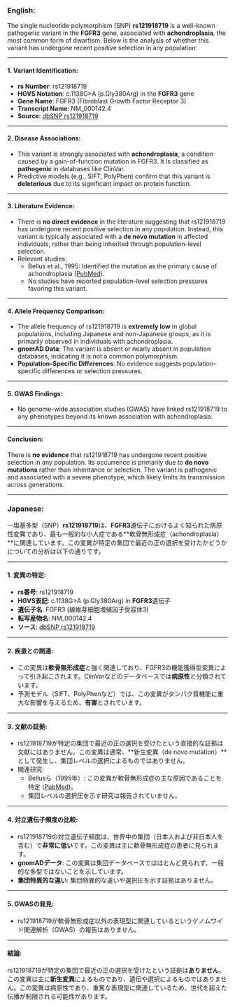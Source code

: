 ### English:
The single nucleotide polymorphism (SNP) **rs121918719** is a well-known pathogenic variant in the **FGFR3** gene, associated with **achondroplasia**, the most common form of dwarfism. Below is the analysis of whether this variant has undergone recent positive selection in any population:

---

#### 1. **Variant Identification**:
   - **rs Number**: rs121918719
   - **HGVS Notation**: c.1138G>A (p.Gly380Arg) in the **FGFR3** gene
   - **Gene Name**: FGFR3 (Fibroblast Growth Factor Receptor 3)
   - **Transcript Name**: NM_000142.4
   - **Source**: [dbSNP rs121918719](https://www.ncbi.nlm.nih.gov/snp/rs121918719)

---

#### 2. **Disease Associations**:
   - This variant is strongly associated with **achondroplasia**, a condition caused by a gain-of-function mutation in FGFR3. It is classified as **pathogenic** in databases like ClinVar.
   - Predictive models (e.g., SIFT, PolyPhen) confirm that this variant is **deleterious** due to its significant impact on protein function.

---

#### 3. **Literature Evidence**:
   - There is **no direct evidence** in the literature suggesting that rs121918719 has undergone recent positive selection in any population. Instead, this variant is typically associated with a **de novo mutation** in affected individuals, rather than being inherited through population-level selection.
   - Relevant studies:
     - Bellus et al., 1995: Identified the mutation as the primary cause of achondroplasia ([PubMed](https://pubmed.ncbi.nlm.nih.gov/7485157/)).
     - No studies have reported population-level selection pressures favoring this variant.

---

#### 4. **Allele Frequency Comparison**:
   - The allele frequency of rs121918719 is **extremely low** in global populations, including Japanese and non-Japanese groups, as it is primarily observed in individuals with achondroplasia.
   - **gnomAD Data**: The variant is absent or nearly absent in population databases, indicating it is not a common polymorphism.
   - **Population-Specific Differences**: No evidence suggests population-specific differences or selection pressures.

---

#### 5. **GWAS Findings**:
   - No genome-wide association studies (GWAS) have linked rs121918719 to any phenotypes beyond its known association with achondroplasia.

---

#### Conclusion:
There is **no evidence** that rs121918719 has undergone recent positive selection in any population. Its occurrence is primarily due to **de novo mutations** rather than inheritance or selection. The variant is pathogenic and associated with a severe phenotype, which likely limits its transmission across generations.

---

### Japanese:
一塩基多型（SNP）**rs121918719**は、**FGFR3**遺伝子におけるよく知られた病原性変異であり、最も一般的な小人症である**軟骨無形成症（achondroplasia）**に関連しています。この変異が特定の集団で最近の正の選択を受けたかどうかについての分析は以下の通りです。

---

#### 1. **変異の特定**:
   - **rs番号**: rs121918719
   - **HGVS表記**: c.1138G>A (p.Gly380Arg) in **FGFR3**遺伝子
   - **遺伝子名**: FGFR3 (線維芽細胞増殖因子受容体3)
   - **転写産物名**: NM_000142.4
   - **ソース**: [dbSNP rs121918719](https://www.ncbi.nlm.nih.gov/snp/rs121918719)

---

#### 2. **疾患との関連**:
   - この変異は**軟骨無形成症**と強く関連しており、FGFR3の機能獲得型変異によって引き起こされます。ClinVarなどのデータベースでは**病原性**と分類されています。
   - 予測モデル（SIFT、PolyPhenなど）では、この変異がタンパク質機能に重大な影響を与えるため、**有害**とされています。

---

#### 3. **文献の証拠**:
   - rs121918719が特定の集団で最近の正の選択を受けたという直接的な証拠は文献にはありません。この変異は通常、**新生変異（de novo mutation）**として発生し、集団レベルの選択によるものではありません。
   - 関連研究:
     - Bellusら（1995年）: この変異が軟骨無形成症の主な原因であることを特定 ([PubMed](https://pubmed.ncbi.nlm.nih.gov/7485157/))。
     - 集団レベルの選択圧を示す研究は報告されていません。

---

#### 4. **対立遺伝子頻度の比較**:
   - rs121918719の対立遺伝子頻度は、世界中の集団（日本人および非日本人を含む）で**非常に低い**です。この変異は主に軟骨無形成症の患者に見られます。
   - **gnomADデータ**: この変異は集団データベースではほとんど見られず、一般的な多型ではないことを示しています。
   - **集団特異的な違い**: 集団特異的な違いや選択圧を示す証拠はありません。

---

#### 5. **GWASの発見**:
   - rs121918719が軟骨無形成症以外の表現型に関連しているというゲノムワイド関連解析（GWAS）の報告はありません。

---

#### 結論:
rs121918719が特定の集団で最近の正の選択を受けたという証拠は**ありません**。この変異は主に**新生変異**によるものであり、遺伝や選択によるものではありません。この変異は病原性であり、重篤な表現型に関連しているため、世代を超えた伝播が制限される可能性があります。